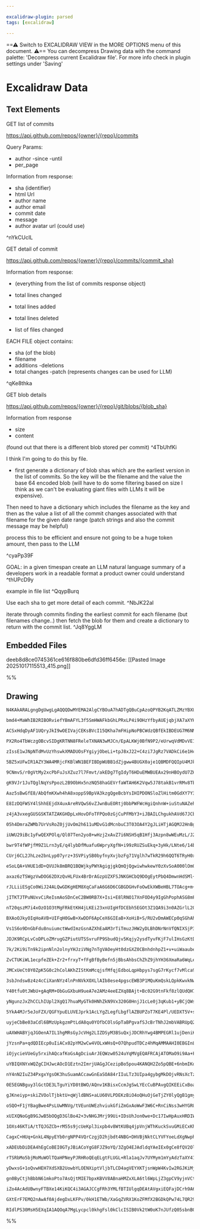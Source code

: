 ```yaml
---

excalidraw-plugin: parsed
tags: [excalidraw]

---
```

==⚠  Switch to EXCALIDRAW VIEW in the MORE OPTIONS menu of this document. ⚠== You can decompress Drawing data with the command palette: 'Decompress current Excalidraw file'. For more info check in plugin settings under 'Saving'


# Excalidraw Data

## Text Elements
GET list of commits

https://api.github.com/repos/{owner}/{repo}/commits

Query Params:
- author
-since
-until
- per_page


Information from response:

- sha (identifier)
- html Url
- author name
- author email
- commit date
- message
- author avatar url (could use)



 ^nYkCUcIL

GET detail of commit

https://api.github.com/repos/{owner}/{repo}/commits/{commit_sha}

Information from response:

- (everything from the list of commits response object)
- total lines changed
- total lines added
- total lines deleted

- list of files changed

EACH FILE object contains:

- sha (of the blob)
- filename
- additions
-deletions
- total changes
-patch (represents changes can be used for LLM)



 ^qKe8thka

GET blob details

https://api.github.com/repos/{owner}/{repo}/git/blobs/{blob_sha}

Information from response

- size
- content

(found out that there is a different blob stored per commit) ^4TbUhfKi

I think I'm going to do this by file.

- first generate a dictionary of blob shas which are the earliest version in the list of commits. So the key will be the filename and the value the base 64 encoded blob (will have to do some filtering based on size I think as we can't be evaluating giant files with LLMs it will be expensive).

Then need to have a dictionary which includes the filename as the key and then as the value a list of all the commit changes associated with that filename for the given date range (patch strings and also the commit message may be helpful)

process this to be efficient and ensure not going to be a huge token amount, then pass to the LLM 


 ^cyaPp39F

GOAL: in a given timespan create an LLM natural language summary of a developers work in a readable format a product owner could understand ^thUPcD9y

example in file list ^QqypBurq

Use each sha to get more detail of each commit. ^NbJK22aI

iterate through commits finding the earliest commit for each filename (but filenames change..)
then fetch the blob for them and create a dictionary to return with the commit list. ^Jq8YggLM

## Embedded Files
deeb8d8ce0745361ce616f880be6dfd36ff6456e: [[Pasted Image 20251017115513_415.png]]

%%
## Drawing
```compressed-json
N4KAkARALgngDgUwgLgAQQQDwMYEMA2AlgCYBOuA7hADTgQBuCpAzoQPYB2KqATLZMzYBXUtiRoIACyhQ4zZAHoFAc0JRJQgEYA6bGwC2CgF7N6hbEcK4OCtptbErHALRY8RMpWdx8Q1TdIEfARcZgRmBShcZQUebQBGADYEmjoghH0EDihmbgBtcDBQMBKIEm4IUgBFegARTXoABhgADgAZI2IAQXwAFQAtADkERMb6VJLIWEQKwOwojmVgidLM

bmd4+MaWhIB2RIBORviefYBmAFYL3f5SmHWAFkbGhLPRxLP4i9OHzYfbyAUEjqbjXA7aXYHHgXRK7eItFrPHjxAFSBCEZTSbiJLao6xLcSoRqo5hQUhsADWCAAwmx8GxSBUAMTxBCs1krSCaXDYCnKclCDjEWn0xkSMnWZhwXCBbKciAAM0I+HwAGVYMsJIIPPLSeSqQB1YGSbh8QoCMmUhDqmCa9Da8qogWYjjhXJoFHmiBsaXYNT3D3PVH84Rw

ACSxHdqDyAF1UQryJkI9wOEIVajCEKsBVcI15QKha7mFHipNoPBCWdzQBfEkIBDEUG7M6NM4tOEXVGMFjsLhoUadr3d1icQacMTcJLwz4tHg8A4Z5i1dJQBvcBUEMKozTCIUAUWCmWyUYKkyK5tK00J0CwUE5pXKEg4AE0KdSAKrYMNtCAX2sX0sy0fdAEFqHJ3wOZweAARwAaUGAB9M5emwAB5WoeANWCFXvKYKxzUhySoP9zTjL0hDgYhcFXRs

PX2Ro4TbWczgOBcvSIDgKRTNN8FReleTXNAN3wMJCn/EpALKWj0BfN9P2/eUrwqVdMDvVE1jQDYGPBeInl+VieBaB4HiM1EA1QZwWIuV53k+b5dl+XTUSBYgQTQb54gheIDlGYyoXhXZBzLSR0UxO9+yDL18TtYkvT1K0RQZZl2TZJBtx5PkC2FOkkvFcgOClGUsjUr0lRVG07QgB1GxJS1DWNU1av1a0NWvar82EF03UnVEfR5f1J0issQwoiMT

zIssE1wJNpNTdMvUzYhswkXMADUOsFYgiyjObeLi+tpJ8xJ22+C4zi7JgRz7VADkCi6e1HcdCV0/YDgeHhGkORdl2CGj103BBt13YgDwyYrxtRCiqL+ujRkYhEeBYtiyw4ri0F2vi2AE6ThK3L0VPC9AAHE916VAiFJVA2AVVA9H0fQ1GYAAdDgWekWR5CUXA4EIbRVHULRdAMBRAjgNgImANgKFdUhqwUYBRbYOW6YZnIWZZqohCYGBUAABRlab

5BZ5xUFwIR1AZY3WA4MRjcFKBlWN1BEFIBDpWUBB1dZjgww4BUGX0aje1QBMDFQQIpU4MJkC9k3mEkXBUAAChIYrCCVJgAEonekfR8FQd9SHwJ2zYt0hUA4abPZcU3zckBlUAyXBHZrlW1FQaHq5NzJi2iLva7L036GomVUBEfOk70NNiDHsJs+9r380oXpbwqEmyYpqAqZptu1e99m5EUBRud5/mNB0OmRYQMWJalmW5YV6+lYUXfme9zXtb1g3

9CNmvS/r0gVtMy2xcPbFuJsXZuz7l7Fmvt/akEDg7TgIdyT6HDuEMWBUEAx29nHBOydU7ZHToQLOOcoB5wLkXEudcG6V0yNQweTdwG0wMKrDu1F+492YNAv+NDy64GHlEcu49k5T3wDPIQc8YHe3lP7bIqpCBGEJB9eMnAoAADFprKnMkFS8t4egYmuhAMQ2QmDym7A7dwBjlBGIZsQYgyxUR6GyM3GWyYJDVDqA0Zo7ROg9AGMMUY4xeqkAxJmA

gK9VJr1JuTQglNqYsPpozL2B9ObHx5nzNQ58haGEVrfaWTAH6K2Vqw5J78takB1vrRMv8Tb/0ti4a2IDnBgOLjXSB7tq5ezgQHIOyDQ5oIjpg6OsdUDx0TinJaRCM6kHnibXO+dC5tLqXwiuVcGEAMboHZhu92GridlwnhKzB4CJHsIouojhDiNnggee0j5SlzYAAJXCIowkZItZ8UzAgAAEqFLEHptDQjErcSSwEIC9FVLrBUFIfkUDzpoFoVQA

Aaz5sBwGfE8/AbQfmKXwh4hA8xoppS9BpVA3kzgQgeBcbYsIHIPDONSloZlHitm0GdXY7Y3gmVukZRIzkGpoBaLpBIzwLgtCuIkQyHx/hehChiAFqAPi6MgMS7gsUyzxSpIlMU6AWSpQ5OlXkI0hQ6uUvlQqsoSqTWVGqVqFR2pNStEaVyJo0Bmk1XVFqto2p0kdF6Z0khto9S9H1P0sBBoatKCNcMkZ8gTVKFNGa3F5pASzGSiAuB4gbULN1NAg

E8IzDQFWSY4lShhEEjdX4uxAreRVQwS6vZJwnBuEORtj0bbPWFWcHgiQnhnW+iuStuNAZeh3JtUGR4cj5AAheQt14Ca4SkhUOCCAWjqApLgX8Z4y0STncuiQoFwKQRgvBJCKF0KYWwkupSK1CJS23aWgE54zyQHBUTd8MAABSgxajPhaP0TARhqTPiEDAaCMBnwACtmA/mffOgiRFH0lF3S+s8B70CSESNBL9LQ2DKDYAhHg+gFS6zDHuWo4GABC

z4jA3vxegGUSGSKTATZAKGHDpLxHovDFoTFPQo0zGjCuPFMbY3+iJBAILChgukhAVd67JCbrxUW9Ai71KmmOtoY4MIrgMoeDW6E9bzKWQODsDlXK+0tF5Q8flXoXJuSVYkayVw3omR4O9AK9b5VhWxNCPEiwYpOu1TlXVEB9UpXlNyY1WUzV5UlNKK1sjbUVV9TqYLCAXWOY9eWr1qWHV+pqgGzqQa83kt6r6AagYo2QBjWNeN8ZEwIHcSJ1ND50

05h4DmraZWMb7UrVsRoZ0jjUvOm2h611uMDvG1dMcnbuC3T03OA4Y2gJLiHTjAGQMJ2HnBg18ilFOOTh4/EJi/GvmcRTXtFGWMqSbck6iRdEh14dwQFEZU29EmqxSTIQ+XMMln0FpfPJ8s76FPlsUl+pScjy13ghcZ1Zul+16UgjgKCw5DKjtg0ZScEDdhgOoTMyh0doPUAgWJ8Sd7Q+YOgyOWCqaaCg4SqAczUBQDYFEfOHFwi0wTosBsTt2ec9

iUWU29iBc1yFwQEXPOlq/Ql07Ten2yo8+wHzj2xAvZ7i6NSH5qB1Hfj3Azpn8wWEuMzL/J24zk4JLJ6gTQ9JNCs5V3Q/uuB7FqF7G/Zwcu3te8Fxz6Xav8ThGNtKKAavk6iwjuDXnIead4DR5ocnkiGwhwbm0NoABZO5C8uBOmXqvZ7MSlrvfzgk3eP2OZHxPpkgWF9hYg8lgU2WEOn4lKSTD4AcOEdI/gYg4OAzafDOx7g5OePtaE8WCTtnIUKd

bwr9T4fWPjfM9Z1Lrn3yE/q4lybDfMuafu6WpryXgfN+i99zRUZSuEkq+3yHk/LNte6/14b1fpvnHvYKjgq3+Ck627nwdzsGd2VCyHWT/g91R290v391P2F2D35293D0jyTmj3CFjwQI9gT2sHtxTzCBnngVQEzxz2kRZlkTUQUSUVNBq0VDUU0QZnwB0Ue30SIBsQqBMVXEZHuksQIGsVsRIAcRJTLE/1cSYBawhShRhThQRSRVRXRUxWxVxRCT

CUrj6CL2JhLze2bnLyp07yrz+3SVPiySB0byfnyXvjbzFg71Vglh7wTkR29h6QQT6TRyH0xywR/xrlx3xyn2JyHztxv10JsOX3pzsBNxZwD2F253v35xPz3zPwPzF2P0iOl2iNe3l0fxrkCJDlAJiI1y1x1z1wNzaCNzCOZzNy/0txrmt3/xpjtyAKdydhd3ALqUgNgJ9xXHaLZwSMwNDxcGQMkCj2vhj2PDj0QNphwOTxuQIIz2z1z0XjxHNmeV

eSoLQA+VHUE1dD+QVUJk8mBRQ1BQWjkyPWYAgigjgkQmQjQgwiwhwkewY0zXvSoA000lOm0Gc2MmeBOEaDM3hBZU0i2EpSlQOC+HnGOCOFbHrQczdVQA7ASD42FWeESDhguGRlKB80VWSGOEMlRNs1s10nbFbTLDVTQBoK1RpFC2SgNSENKGi0ymBjizUwtUS2KmS3KntS1EK11C9SyxhJywtGany05PS2Kz8FK2LBDTLDDSq3JSGmjQFFjQhlKi

axaz6zTSWgzVwDOG62DXzQvHLFUx4BrDrAGzpUZXFSJNKGHCbQ9DOgEytPbQ4DmwnHdSMl+DOA9LRLfXWwyIkzxjLHHX3F22PBnTPALQQ3FFXngwwwgEGE0C/VgjnFwDDGQzAGrFIkhkOxhnJRO2pWeGFWZXYiEyuzEzuz9I2NKDFkzGnTQFPEmDrMmBqxKEaAvDYzAAbJKDhOnERM+hRK9JKGcCxJOAlTej7RxBMhrVbIzPYlCCgFpE7xol1jYG

rJLLiiESgCo0WiJ24ALQwGDKgHEM8XqCaFaA6G6D6CGBGDGHvFoOwEkXWBeHBL7TOAcg+m+GOm8lOGfQgGUG5lNAhHnBWxYlhBfOnAuGNK9CyGIE3KFG3L1PQ3SCnXEMhWhVhXhXwERRRTRQxSxRxRvP9jvKjEfKMg9NGGApaGOnFVMn1N/LgG4AeCBS+FhGOnnEZVbB8ggs9RlCgC6CeJCnd1XLLCgt4qIn4rkyYwfVRCCB3AoGHQBmkz3SAjkz

jITKTJTPuNUxvCiReIsmAoSDnCeC2BW0RB7X+Isi+E8lRNO17XnFOD4y9IgGhPophASG8mFQ+k2DhBOlRAxMJiOACwJHVQy0ZPCxSkNTHQyhNWylFHNQSyKjlHjBSw5PtC5Iy15MajXMFOSqqlStFK6glI9Aq36gjWq2DAVPq1rLY0VBVNmlEwWg6xWjOHWidGBl1Na2u3LQOknA+hBMCjMwcutM4FBAGsdOdMJDM05VbAM0tO9J+jezkoezHWBk

nT20qszM7i4xOzO1O3tMgFRkEtKH4jLKEi23xnUIgHfDCEbh5EGOt3Z1QA9i3n0AZGrlL20M+xCEj13m0CXgoEiUJguqus+tuvwXusetQGesCFezLw+puq+zUB+tUXkTeW4DeCRo0S0UYNBGYNUj4PYOKjMW4PMF4NYP4PsUcS9BEO+VIHEJOLONPUuIvRuOvWUP8AiXOsuvJ2BrGVBrYAerewhpeuhveoSW5u+oeSWJeVYFWLZ1IE+SLK2P+V2K

BXAoOJkyOIqHoAVB+UIFqH0GwB+XwDDF6ApCeX6GIEaB+XoHiB+S/RU2vDmAWECp0qSGhAhFYglRxCMmeAOGM3WDbE8hfNGw8w9plShMFVhLeG0ChBhA+F7SSARFlWCiVtBDOghBpVul2EMimprQCqC0yoSkpIkAi1Sii0itiyLqZLiqS0SvZJ9QKxFM9WanSvdQyyFJSsbtKEDTat2u9EqxKtlJoLqzjTWuVKrlVLqvVOWkYweB1LK13NvVQBLT

Vs1S6o9DnGbFdu8nuiumctWwdImzGsnAZXhEaAM3rTiTmuzJHW2yDLBhDNrNnVfQNIXSjP3XBQeF6E0HfEkAVFgkIFTNQ3DJjI/W/V/X/UA2A1A3A0gxgzg33UXseOYx3WnLLA42zO4zhlOwou7V7v2vRknsOtuwWtEhXrQzfTk0/u/t/v/vtuUjfrLDJSSC00/N9ouAJIRLMqgnnG0AeFYjPrbFROOh8gFVdWxG+FeFHLOh7VbBOB8pTvdRpTzs

JDJK9RCpLvCoDPLoZMrugGZPiutUTSSvruFP9SbudQjv5Kqjy2ysdTyvFKjF7ulIHsGzKtDAqujCqqTWa1qrazfQapnuatFNzQKvapNOkg+lsyzuMi+hmxtNhNnB3t7CPqFXnAop+BmrKB9Pmvu39NpOWv3KVLQazIGy2pwZ2ou2EzVKIfExOsWrLCew0LJgaOFuVDfjZl+zSVr0Bwb1yTMNBxbyKXbxUDUAUAaIlgaPh3sL7xR0H1QRCLCFGWlv

7k/2Ki9iTn9k2ipnNln2olnyYHJziVNg7nTgVAOeyHt0dzGXZ0CBnhdnhpZ1+v+uiWaauberaf0K6YB2MN6avhvgGYsMfisJGagDGcdwmcdymdwAcNgWR2cNRxn3cMWbH2WadlWeyHWc2aFG2a3nUD2bJyhqOcTkcAVDOatUubsGuZeruaYAecznIORplpUVKjoMxqYLOtxtJvxtMS4PGx4PwDxokDsUEPlCprcTky1p1r1oNqNpNrNotqtptrtt

ZvCTUKiWL1ecpfeZEk+Zr2+frxyT+fFgBfByBefn5jBbsAhbsChZhZ9jhYH36XmaRa6WqLeTRbUTWe9g2eBhxd2dxZCkJcPxOdJfOa3hadJGpedlpd3npcWPZylpRrWLlorL2u+W2N80BX2LTMOKUrXk/R/T/QAyAxAzAwg2g1gzobvSQxduOGSBW2RIpW7VugcpMzM3hJfPjsJLBDszLCcvcl9u005WbG2CzsRkRnkZ2PVXdrPqlRMkZUWxrULO

JMCxUeCt0Y0ZpK5G0c2hColAKhZIStKmMcqjsfMfqjEdboLqpHbpys7sgG7rKycf7vMlca9GHqKcTRqoOv8Y1JzESDntCYXoYyNKfX6y4xsqSB8i/LiaGv7AuCToPtmyem4F2CGzhG8l9sHV9Lqbya5AKfvprOjCfvQ0QfU3frky/WghaGfGUGUGz0AdQdKHQdKawbzO2D+IVqqcIb2uIdydTYgCrIfuI7PA7LACbPE9bOfTE9ROsgYi5VHbnB7X

3sbJndsw8z4z4cCiXanNYz4lnPnNVkXOXLlAIb8ese4pgscEWB3P1MQuKmQskLQpkKwvkNwqUP1IIvvM0kfKRizprSOApTPvbG/NooW20yODejQ8+NYh07A6EqFCs7gtQF3Ps+yHEMld1v1sNuNtNvNstutttvwqxm84skfNODeEMjenbGzvhF7eGj/I9EpU5TzNRJbBfKOCuE4ty24pEqljEp/YwCFD64oAG+rcksgowqlhIakzIdkwqCo5o7o4

Y40tfu0tJWbU+gAqRM+ObGuGXbuH9ueA7e2AMz4eeEZXq8BAjt+Bc02G9tnFkf8zlQUdQH7WUaCuvYpJiuLrCq3YgDpKir3f0ZruPbrtPdyvPcy0sbbtsch67pKx7qKvDVfblNq3KpHs8ca3Ht8Y6t/enszV2EA52h46qjXre8hEZRrRU4bQm1NCUdg6dJQ/cl0g+kOBYmw5yfLNvpBkKf22KY2uOzY7nG41s0qcG6Opm5xoBrUCYA4Vn0DRZlfh

yNgunzJxZhCCLhIUpl2XgQ17huaMyGTk0HNhZkN9Vx320G0HnjJ1cLe0j3qKub1+yBCjQWsBnmwECHl9wBZkcHmF7BlB1nusCCgBEG9iBHUH2Yefn0RoDUL3VfQFl/IFXAV5KweZpyVFV+Jzt016IHCC3l14bm5vN+N52fN7yIQCt5t5Cjt4j0GMd8pcILJzd+xc95CBT+JfMFR0D+6PQVD9IDRwj/r7n12U3lj8mgoKTaXqu9oOyHoO0Wxo5Z4q

5YkA4MJr5eJoFZX/QGFYpuELUVEJprk1AcLYgZLegfLbgflAZBUPZoT7KE4Pl/UEDXT5V+s+z7n1z+14L+h3T3LmL9AKu5S+W8cvmMQ9hV8WYtvEOPb2H7k4WmTfV3qbFb5e8O+Jzf3pwB77B83sYfVAEPyj6j84kUAcfqUEeSJsZa6xC7L8le57FVaObdWnmwkCwRVoZwGAMilqC1AOAZwakLrF6BEx+g/QdRLUAoBnBlARPVbrMGZxqodK0IM+

uyjeCbBe03aCdl6BMzUpkgzmPtLdA8qu0YOfbCOlsGpTaBPgvafSJcBrTNhJ2mbVABRUpQ2Ve0owazPZUyYkkiQ67H7nqj+5l0YsOjdwXo2rqsla6dqExh3TMa5Zm6MPL7rezPYI8xSSPUNC+0jRuNRomPWMNj2TRmc8eZQAJpmgODE9bOpHBjMvToGr1TSVmZzMiF7qDVJsEqJJh2hdJL0ouc4b4DT0vobZueS1HbIRxPAkcGmDxcjs/XBTYAYA

uAXWHABYjqJGOenA7IL1hgMRsGyJcVHg2LIZDSyM3BSuQxjJDCRhYwg4BMPEGRl1ujDeniKgZT2DEQHmZEFYxMwfRyuZ0PtExQuGIdrul7WUm7XYa+1jB3mV7pcBoIuDVGzUdRp4KNT0ld2ujfdpagCFg8ghEPe9tY3CEvCrG5JKIfDwfaI8n2yPGUm+2GgY9P2kAbxhPXM6LQCeuAA4EEzLBZQ2q1TAQOT10jSN4QJketFUIWzWZahTPebB6Hei

jYzsnPa+qdQDIEcp0uIiACx02pYM2wCw4VOLxWHsQ+O7QhpudTDCz4hMqAMMAAHI0EBGInL32IB81CcNOTQDrBVzaBRkSoFgFvA9gyxveaA7vpUk+wRsE4NOUbuYEGJFQo+X/fPqgCqGoBMwUfbIq/G0CoBVQuokKCzCpA6wgQKoXAlHxL7u8o+w8XwOTnqKhBycfaRuDbDYDH4KWmgZOBGPzgJxGA2ovmoICN5lROCWo7kPgSpjexlmKopUZxFN

iOjycieVUeGy5rxihAQcafKoGsAgDciuArJEQWzw0524uYqMVgEQAFRCAjATOMaO9i9Aa+FcA6L33zHk5O+6AyuLaKdGR5gEvgJaDTjtwxj9xc+MMUgJnhQDQgcYggFrGObZECAbSO3Lsl6KH5iwWMKwDRH7GR88WvY4IEAIQHk5VAjANHJ3HDgh5k4Axa5qEkWCH5sWm4YMdXF2SHIPYENXADrCmIhR8AcABUGmFzxwByQYgYsEqP3F80piCAUl

uYBIQXNYxWQZgCIHJwcAOcD1Eztn2ImrjUAGgJCezipBo5pou4KANQH2Zo5pQBE+6nbmIKoB7kBeP6gqLrEUgVR6oxiVqPuo6jCJ9uQ0aAVnFNFCAZo/mpaNQF+8bROsBJPaIvFbiXRUNHPjKDz6UwvRPogIoQM+z+jAxcE1ACeNHFTEDxgAquKeMvEJio+FYlMQ8DTF6BMxLTJOKOJXGFixkBgcnKWKYDljkxM8ZBDWMVFT5ZJJkpsdYBbFjj2x

nY4nN2IuZ34PxgxYgsOK3huSuamACcawGnEaSOA84rIIuLTz3UIpa4gybgMkDOjvRNsXcTzg8k/ivJF4u3CeNjHnijx5OdsaxNvGRiHxv/J8Q2MEB+hOMRU/1jkX6kliG4duACQ1OAn5QkJSccCXqCJzQSZ4sE/Ab/0Qnk5A4qE8nOhMwnYSvYuErGG6BUn3USJZEv0MVG8nUTaJFcBiZqLV4sTjm7ExMVaG4nPV7Y/EqAUJKIlR8xJEklloy2UQ

0E5EGNBguy3lGctDE3LTguYiYD8tBWO/AQnv1KBisxCcmJgSwLYEcCuBPAvgQIKEEiCxBoaUJGzTVYA0UpHU+sWqI1FMTIpeo1SatMr4mitJlMC0XLz0ld8A+tooyVc3GSOiOpkeV0RZK14eibJaOOyZTnT4BigxUfVybaijF9SwCRvEaXPgml+TkxSqQKVkGClp5Qp4UgRCDI7hFjopq0ssdPn8mJS0cyUmSQ2NwEZSOAWUkiTlIdhdinA34nnH

gJKneiyp+skiZVOolTjbktU+qWjldBNS+aLU60VLPDEKzBiO4oQHuOjGeTjZY0lyQgB1gmyGpg002VeMmn2SEkd4s6Z3jAE85QgC0t8WnjwFfjBZv4jaXPi2lAT5eu08nPtOoiR5DpUE7yadJmnNyLpyE66WxKCB3T8AOEvCc9P5mvSua70iiVvCokFQfp9E80bzM3lAy/AIMriabHBnZBIZC46Gb31EnZ5xJeeCWgmxWLvIU2lAjNoqhoHrD5u4

oSQO+F1jYBagBwe4PsLUwMNVg/tVEunUWEzhviukGfiZmGxAoWwF3W6C+RnCiNss3wHYGRUaAVcGUd0F7lOzQDUoPupJNwblA8HUkvBII01GCJB6QibU4PNLKEIFIWMERsPYIXe3YWVA0RoTZ9sVVR5D0cR/PL9jj0G5EjNSXQPIdKJKHSRkSxwIhc5lZHHDWRKTclB6RMhSpAKPIqXh0LvqCjxF7GEpqKM+hmYrIHmetPgzCYyjamIcPkXonv5E

xUIXQNoGgB9GJwB5bOQgD3GlBo42+3vNHGJMrj99Ui+IDsUhJon0we+Dc17IwHpAuxHRDIWSV4vQTu5cADuGKSjmOaPTiAQgU3GDnLhiIJEWYM0e7yebnVXF7izxdxIeqJz1ZfijBDgSCUd8Qlj8sJSIAiWLAol5OGJYHGlk0xiWE+JJZdFwGpKupxzL3lRGyV/9EEeS8kAUqKUt4WE08MeOUtJCVL0alBSsDPxRnz8sa7kaXgTOMQE1eWZYCxJv

1OXs46KTiA/tTQJGZCb+rM55s9jcUeKpl3ixpb4v8WtKUBq4jpVnjWThKuckSvuGMiECxKhlxzJaIkp9DjKKAky9JTMqyXBB5lezROPksKUL5VlpSjZUtAqVCgX5yxZZtwAoEK0qBpC8lCrV/ka0JAPyLPDwDDDMADQFIP2F0E0CrQjA+ARIBwCozKAqgAqqton0Dgex5QZKDYMiCMFvRkQ+mIbJ9CuBmUAuEId4JyhWzHAjIDlftjmWOBeQPi0I

CagxC+HUq+GnkL4NpyEYb0rgNPP4VQrCzgjD2hjbdt4NBG+DHVBjNktCLYVFYoeLdXgNwphF8LH2gijES4zR4/kxFo9SaN+3kXtY/2K0KjHIrsUKLJwiJKbAh0yZMji0mwDRczyXpwhngt3C+tk15H1N8mnQ4xY/TDIUcKgWGHDHhgIxEYSMZGCjNRloz0ZNKElYiCgymEC8jssw3jH1Qcq2KqREASXvx1qjURSugnKCtuVro+MKgS0BAIimIAtA

xADEUbDiDEA4hEgCoBEI0GTyJBiACoYgG8FJZ9oYQ/3ZgO4EJAdldqYAeIEx0gCe8fQV2OlQwPQBVAIMcAKjCIGggiqtKzqiAJKpODWQvgfGGtO9AwXb0VBqHbYEYPsjwhsG+wdhtgr5Ju1OUgjGOrZVuiWDFUPadlK2E3XtgzMMIAzBQtcFfdARtC4EUD0YX+Cj2LC71Q3T4Xkl/ViImxjwuiGojYh6I+IcIsSHvso1WPMeukJTXxriRtQZNWOo

rTSRbMo5bjMoMuWOlTQaHPNeyPJRHRoQEqELgtFLUGL+Rla1aqJv7UYMym1mYyAdzTaXY41vHBxTfSX4VAsA00HwIc1cKgF58VS+/i5v0BuaplKuLzTsqn69ptMBC6lPwyYjsNiFE/Ofmy0X4Yzl+WM1fuctxmkB8Z2/aAG+vuXm5xWg3F5aqzeUgRMArm9FT6MC2bwSVZA9+fLU2JUqrBP8ubvSswzYZcM+GQjMRlIzkZKM0EGjHRnAVIMJuRw9

yDwxsG+1oQvwHEH7XdSXB2UowbYLOENXiptVljbTLCD4agVEYXKTjsnWpW4KvIw2RGJKiMjODV2n3KHjRsix0aK67qphUxqMasLWNvqsIZwuyyBqfVG0fKo4zDUiKkhipExdVUkV2ashCaxjHuGTXAdDS3XakZWli5tcGUjI1TWQuRAab6hRkbjGfS+Alqr6hmitUYpM2pDphA6nMmxxpQcdrN465YRJvs3HVHF5ayAEJyI4dkxOEnFsmeDbJic4

gn0ByCtjhBbbN61mkoPto7AsQjtMIE7bpxKBVV8ABnaHMZxXLA6tl6WpLjZ3gpCV9yjnVCtIQwqyFsKChPCt+S85EU9gsIAhR2F52GRmwM1WrI1ze4RdIQXtHnZgsorQ6hu0FLcqrpS52cNdcmRlcytZXsqFQnK7lbyv5WCrhVhukrlGGcAvBEY3OliG2AVXs88NNFW3V8F4YSo3KjKCVL8GrSu6ldPFPiiEFx5SVhuRegSuN2eKTcZKawlDOAAm

iZo4AcAdUBwnyFTBXe14KiKQC4i3AGAJCCgFRh3YMLfBTIUlgqDEAtAVgxiEQFajDCrh9A6oAERuyBGFBp9hEBzvPsH2urh91CvwQe09W967y6+9LvPvUQnsPth+mfRvoyCL7XtfJS/cfoPLz7b9N7OHp3TX2z759TyARd9tX1H7P9GQVCAkNKp/6r9J+jIOolZZoyEtL6sA0/ogOT8ZaaNUA4/rn0ZB/qpytfhctgOoHn965EbmNwk0f7r9+gPc

GXtErF7EMQ2nAwAf0AjdegDxLKFPv/0kH1ETWb/XaGqZVRX1KoZFMfX2BGDkQPw74L7QR296b15IFUM+EnD7deG6nBOlCF+L70IARgNgAYDb2QAJp07OcK2EZTrDiD4B/QN/s2htV+Fm0KffyBIC7LqCveyw8QHVDXwYDkakgFngzEIAyDaK3Hc4eirULJIVGOkHJlIDKBuQScIzPxIuH8SmK/El4BcDjZegXkygNMDKFmDBHcAoRpVbwHIXkpJR

RIdlPS30MsH5EXqIA1AQOqA7MgLycpcl0khgFsl0kClcISIB0Vk2tW0oK7nJUfzQ05sbnB0daOQBBlVIUgIMCri9GBOAxpgB4bqOjH9DZReYMwFVCVw4ArhpaJMeCCTrV9PIB2IwF6BqH8AGhl+g6nSDrjRWkidnPoAYOqYx1E6uUV+wMCqgjjqOG43tVnJdB/e2x3Y++rr3FDFQuRHcumWrBAA=
```
%%